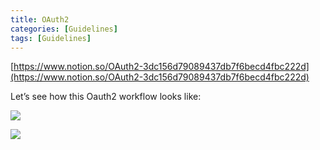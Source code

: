 ```yaml
---
title: OAuth2
categories: [Guidelines]
tags: [Guidelines]
---
```


[https://www.notion.so/OAuth2-3dc156d79089437db7f6becd4fbc222d](https://www.notion.so/OAuth2-3dc156d79089437db7f6becd4fbc222d)


Let’s see how this Oauth2 workflow looks like:


![](https://prod-files-secure.s3.us-west-2.amazonaws.com/9960fb2a-b75e-4bea-a8f9-b00925db1215/3bce41e0-99e8-4ebd-9701-e2bc9cbb79a2/Untitled.png?X-Amz-Algorithm=AWS4-HMAC-SHA256&X-Amz-Content-Sha256=UNSIGNED-PAYLOAD&X-Amz-Credential=ASIAZI2LB466YMGEPCDE%2F20250425%2Fus-west-2%2Fs3%2Faws4_request&X-Amz-Date=20250425T202437Z&X-Amz-Expires=3600&X-Amz-Security-Token=IQoJb3JpZ2luX2VjEJz%2F%2F%2F%2F%2F%2F%2F%2F%2F%2FwEaCXVzLXdlc3QtMiJHMEUCIQCprxDQDEP4ceo2QzzltDZCebaWCrj7t%2BWDDTy%2B8xWNHgIgMjNhn9dZMweEHFmNJj5%2BzKaVuL%2FhtVeLE%2F5qFeUpMJMq%2FwMINRAAGgw2Mzc0MjMxODM4MDUiDEq1Rtn5pi2is01p3yrcA4oqIiOif%2Ft00gT%2BOh7%2BI%2BeR5FTXOTs512m7znYKOaDfMbZKoKx0MgzurMh8KexbuEYxJIdBYKPgmVndsgnHX4swPcAQGKrg0h%2BFcL8p6%2FJtSw73r5SEs%2F3H9uDBwd88DEws3M8JozXE2pf96iYBuehljpaYQJIn7tCZwTHLWTZdJLPuu6RqQbgEDX9il8fslmwhfGHHJmjNrp0bS1PQT4almqoQs6Kndjseig9wTvjqltJN25o%2FvUkDR8JMRujQftEnGCLEvZwTQsz81mVcucwicMWYlB2DtfG9zcbMv3ueTwpxbRLblCwLC0868nPxHd6mJWx1QWQMEa5rmW4cbbbHWWFiP6s6gS6k3jd2w32z%2B4fNgHx6%2BhlgAHqsgqzlrsd3RcwRUtBal6rLlPW78hs%2B0jtslov94v8gySMXD0zYBRsSZ2DR3lPKwQzGcwJbHgnwy0Nk3qfFDZTBQkry1ikRJ%2FZQyaDtbUvDT%2FT%2F6Lk3lJWPUCjptQWhd1Lvvj1pG4%2BW88%2FuKZVMqhzpQTXvOHYLzVkg2P1K%2F7TdIwEchHmmAPgRyH67sYO%2BQTcCHc%2BWKN7Y4QEazKqeD9DiZpC9ZPZvkGfq2T6%2Fw%2BlWV%2Fm5VD8CQUixpAbnroKPq88FMKfSr8AGOqUBrhruGEPv5XjvB1achhr9%2BDca%2FF1BLIvjRjRRbCscklXAzCMghwUx%2BP3ba7%2BCuoLxpRWi28DXrrhxIZWLtcEXFO%2FBGSMtE1hGPNxZV4T64cuQwNUsLGcnxh4F%2FhuTxnvZKJOC62UOkAbbaWtPIzjVaa02UAc95Ax5odVnwI8czEP8qOhK89Vwpjug%2BADRjaFp%2FOToR569YyMmIXUiHObVl2SPk8iC&X-Amz-Signature=978d37c22033ce820575c869ca065aacf98f61047ca75c78777d7523ab9337dc&X-Amz-SignedHeaders=host&x-id=GetObject)


![](https://prod-files-secure.s3.us-west-2.amazonaws.com/9960fb2a-b75e-4bea-a8f9-b00925db1215/27d32b66-de43-41de-80f7-7edb81d1190f/Untitled.png?X-Amz-Algorithm=AWS4-HMAC-SHA256&X-Amz-Content-Sha256=UNSIGNED-PAYLOAD&X-Amz-Credential=ASIAZI2LB466YMGEPCDE%2F20250425%2Fus-west-2%2Fs3%2Faws4_request&X-Amz-Date=20250425T202437Z&X-Amz-Expires=3600&X-Amz-Security-Token=IQoJb3JpZ2luX2VjEJz%2F%2F%2F%2F%2F%2F%2F%2F%2F%2FwEaCXVzLXdlc3QtMiJHMEUCIQCprxDQDEP4ceo2QzzltDZCebaWCrj7t%2BWDDTy%2B8xWNHgIgMjNhn9dZMweEHFmNJj5%2BzKaVuL%2FhtVeLE%2F5qFeUpMJMq%2FwMINRAAGgw2Mzc0MjMxODM4MDUiDEq1Rtn5pi2is01p3yrcA4oqIiOif%2Ft00gT%2BOh7%2BI%2BeR5FTXOTs512m7znYKOaDfMbZKoKx0MgzurMh8KexbuEYxJIdBYKPgmVndsgnHX4swPcAQGKrg0h%2BFcL8p6%2FJtSw73r5SEs%2F3H9uDBwd88DEws3M8JozXE2pf96iYBuehljpaYQJIn7tCZwTHLWTZdJLPuu6RqQbgEDX9il8fslmwhfGHHJmjNrp0bS1PQT4almqoQs6Kndjseig9wTvjqltJN25o%2FvUkDR8JMRujQftEnGCLEvZwTQsz81mVcucwicMWYlB2DtfG9zcbMv3ueTwpxbRLblCwLC0868nPxHd6mJWx1QWQMEa5rmW4cbbbHWWFiP6s6gS6k3jd2w32z%2B4fNgHx6%2BhlgAHqsgqzlrsd3RcwRUtBal6rLlPW78hs%2B0jtslov94v8gySMXD0zYBRsSZ2DR3lPKwQzGcwJbHgnwy0Nk3qfFDZTBQkry1ikRJ%2FZQyaDtbUvDT%2FT%2F6Lk3lJWPUCjptQWhd1Lvvj1pG4%2BW88%2FuKZVMqhzpQTXvOHYLzVkg2P1K%2F7TdIwEchHmmAPgRyH67sYO%2BQTcCHc%2BWKN7Y4QEazKqeD9DiZpC9ZPZvkGfq2T6%2Fw%2BlWV%2Fm5VD8CQUixpAbnroKPq88FMKfSr8AGOqUBrhruGEPv5XjvB1achhr9%2BDca%2FF1BLIvjRjRRbCscklXAzCMghwUx%2BP3ba7%2BCuoLxpRWi28DXrrhxIZWLtcEXFO%2FBGSMtE1hGPNxZV4T64cuQwNUsLGcnxh4F%2FhuTxnvZKJOC62UOkAbbaWtPIzjVaa02UAc95Ax5odVnwI8czEP8qOhK89Vwpjug%2BADRjaFp%2FOToR569YyMmIXUiHObVl2SPk8iC&X-Amz-Signature=35f3675d883523c035a619eeead6eff4de956e08cd7a39181ddf31ee01d443fb&X-Amz-SignedHeaders=host&x-id=GetObject)

